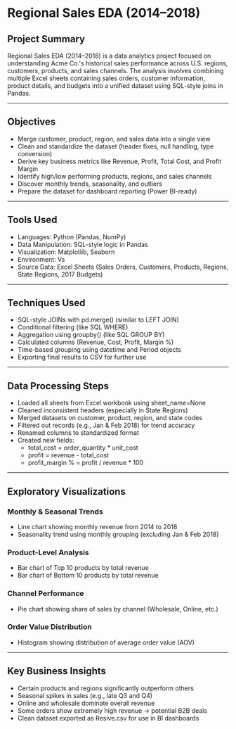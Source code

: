 # Regional Sales EDA (2014–2018)

## Project Summary
Regional Sales EDA (2014–2018) is a data analytics project focused on understanding Acme Co.'s historical sales performance across U.S. regions, customers, products, and sales channels. The analysis involves combining multiple Excel sheets containing sales orders, customer information, product details, and budgets into a unified dataset using SQL-style joins in Pandas.

---

## Objectives

- Merge customer, product, region, and sales data into a single view
- Clean and standardize the dataset (header fixes, null handling, type conversion)
- Derive key business metrics like Revenue, Profit, Total Cost, and Profit Margin
- Identify high/low performing products, regions, and sales channels
- Discover monthly trends, seasonality, and outliers
- Prepare the dataset for dashboard reporting (Power BI-ready)

---

## Tools Used

- Languages: Python (Pandas, NumPy)
- Data Manipulation: SQL-style logic in Pandas
- Visualization: Matplotlib, Seaborn
- Environment: Vs
- Source Data: Excel Sheets (Sales Orders, Customers, Products, Regions, State Regions, 2017 Budgets)

---

## Techniques Used

-  SQL-style JOINs with pd.merge() (similar to LEFT JOIN)
-  Conditional filtering (like SQL WHERE)
-  Aggregation using groupby() (like SQL GROUP BY)
-  Calculated columns (Revenue, Cost, Profit, Margin %)
-  Time-based grouping using datetime and Period objects
-  Exporting final results to CSV for further use

---

##  Data Processing Steps

- Loaded all sheets from Excel workbook using sheet_name=None
- Cleaned inconsistent headers (especially in State Regions)
- Merged datasets on customer, product, region, and state codes
- Filtered out records (e.g., Jan & Feb 2018) for trend accuracy
- Renamed columns to standardized format
- Created new fields:  
  - total_cost = order_quantity * unit_cost  
  - profit = revenue - total_cost  
  - profit_margin % = profit / revenue * 100

---

##  Exploratory Visualizations

###  Monthly & Seasonal Trends
- Line chart showing monthly revenue from 2014 to 2018
- Seasonality trend using monthly grouping (excluding Jan & Feb 2018)

### Product-Level Analysis
- Bar chart of Top 10 products by total revenue
- Bar chart of Bottom 10 products by total revenue

### Channel Performance
- Pie chart showing share of sales by channel (Wholesale, Online, etc.)

### Order Value Distribution
- Histogram showing distribution of average order value (AOV)

---

## Key Business Insights

- Certain products and regions significantly outperform others
- Seasonal spikes in sales (e.g., late Q3 and Q4)
- Online and wholesale dominate overall revenue
- Some orders show extremely high revenue → potential B2B deals
- Clean dataset exported as Resive.csv for use in BI dashboards



